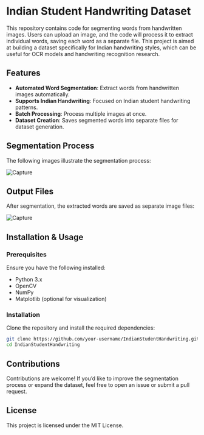 # Indian Student Handwriting Dataset

This repository contains code for segmenting words from handwritten images. Users can upload an image, and the code will process it to extract individual words, saving each word as a separate file. This project is aimed at building a dataset specifically for Indian handwriting styles, which can be useful for OCR models and handwriting recognition research.

## Features

- **Automated Word Segmentation**: Extract words from handwritten images automatically.
- **Supports Indian Handwriting**: Focused on Indian student handwriting patterns.
- **Batch Processing**: Process multiple images at once.
- **Dataset Creation**: Saves segmented words into separate files for dataset generation.

## Segmentation Process

The following images illustrate the segmentation process:

![Capture](https://github.com/user-attachments/assets/f89fd71b-a5cb-44a1-ad73-21c23c872707)


## Output Files

After segmentation, the extracted words are saved as separate image files:

![Capture](https://github.com/user-attachments/assets/eb8ce9fd-32f1-446c-a592-841a4d310e93)


## Installation & Usage

### Prerequisites

Ensure you have the following installed:

- Python 3.x
- OpenCV
- NumPy
- Matplotlib (optional for visualization)

### Installation

Clone the repository and install the required dependencies:

```sh
git clone https://github.com/your-username/IndianStudentHandwriting.git
cd IndianStudentHandwriting
```


## Contributions

Contributions are welcome! If you’d like to improve the segmentation process or expand the dataset, feel free to open an issue or submit a pull request.

## License

This project is licensed under the MIT License.


